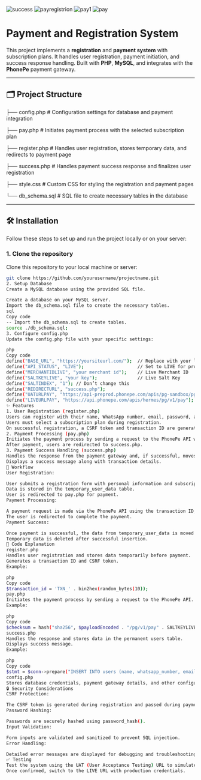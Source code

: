 ![success](https://github.com/user-attachments/assets/790a92f4-81b8-4107-93fb-ae9ca750fda6)
![payregistrion](https://github.com/user-attachments/assets/5848dff6-dcb8-468b-b766-839be42ace6a)
![pay1](https://github.com/user-attachments/assets/4d213275-8ac7-435b-a62b-6aa43d1a79c7)
![pay](https://github.com/user-attachments/assets/29457091-1367-4ba9-836c-5520078c680c)
#  **Payment and Registration System** 

This project implements a **registration** and **payment system** with subscription plans. It handles user registration, payment initiation, and success response handling. Built with **PHP**, **MySQL**, and integrates with the **PhonePe** payment gateway.

---

## 🗂️ **Project Structure**
├── config.php # Configuration settings for database and payment integration

├── pay.php # Initiates payment process with the selected subscription plan

├── register.php # Handles user registration, stores temporary data, and redirects to payment page 

├── success.php # Handles payment success response and finalizes user registration

├── style.css # Custom CSS for styling the registration and payment pages

└── db_schema.sql # SQL file to create necessary tables in the database



---

## 🛠️ **Installation**

Follow these steps to set up and run the project locally or on your server:

### 1. Clone the repository
Clone this repository to your local machine or server:

```bash
git clone https://github.com/yourusername/projectname.git
2. Setup Database
Create a MySQL database using the provided SQL file.

Create a database on your MySQL server.
Import the db_schema.sql file to create the necessary tables.
sql
Copy code
-- Import the db_schema.sql to create tables.
source ./db_schema.sql;
3. Configure config.php
Update the config.php file with your specific settings:

php
Copy code
define("BASE_URL", "https://yoursiteurl.com/");  // Replace with your live domain
define("API_STATUS", "LIVE");                    // Set to LIVE for production
define("MERCHANTIDLIVE", "your merchant id");    // Live Merchant ID
define("SALTKEYLIVE", "your key");               // Live Salt Key
define("SALTINDEX", "1"); // Don’t change this 
define("REDIRECTURL", "success.php");
define("UATURLPAY", "https://api-preprod.phonepe.com/apis/pg-sandbox/pg/v1/pay"); // TEST URL
define("LIVEURLPAY", "https://api.phonepe.com/apis/hermes/pg/v1/pay");           // LIVE URL
✨ Features
1. User Registration (register.php)
Users can register with their name, WhatsApp number, email, password, and optional referral code.
Users must select a subscription plan during registration.
On successful registration, a CSRF token and transaction ID are generated and stored in the session for payment processing.
2. Payment Processing (pay.php)
Initiates the payment process by sending a request to the PhonePe API with user details and the payment amount.
After payment, users are redirected to success.php.
3. Payment Success Handling (success.php)
Handles the response from the payment gateway and, if successful, moves user data to the permanent table.
Displays a success message along with transaction details.
🔄 Workflow
User Registration:

User submits a registration form with personal information and subscription plan.
Data is stored in the temporary_user_data table.
User is redirected to pay.php for payment.
Payment Processing:

A payment request is made via the PhonePe API using the transaction ID, amount, and other data.
The user is redirected to complete the payment.
Payment Success:

Once payment is successful, the data from temporary_user_data is moved to the users table.
Temporary data is deleted after successful insertion.
📝 Code Explanation
register.php
Handles user registration and stores data temporarily before payment.
Generates a transaction ID and CSRF token.
Example:

php
Copy code
$transaction_id = 'TXN_' . bin2hex(random_bytes(10));
pay.php
Initiates the payment process by sending a request to the PhonePe API.
Example:

php
Copy code
$checksum = hash("sha256", $payloadEncoded . "/pg/v1/pay" . SALTKEYLIVE) . "###" . SALTINDEX;
success.php
Handles the response and stores data in the permanent users table.
Displays success message.
Example:

php
Copy code
$stmt = $conn->prepare("INSERT INTO users (name, whatsapp_number, email, password, referral_code, subscription_plan) VALUES (?, ?, ?, ?, ?, ?)");
config.php
Stores database credentials, payment gateway details, and other configuration settings.
🔒 Security Considerations
CSRF Protection:

The CSRF token is generated during registration and passed during payment to validate the request.
Password Hashing:

Passwords are securely hashed using password_hash().
Input Validation:

Form inputs are validated and sanitized to prevent SQL injection.
Error Handling:

Detailed error messages are displayed for debugging and troubleshooting.
✅ Testing
Test the system using the UAT (User Acceptance Testing) URL to simulate the payment process.
Once confirmed, switch to the LIVE URL with production credentials.
